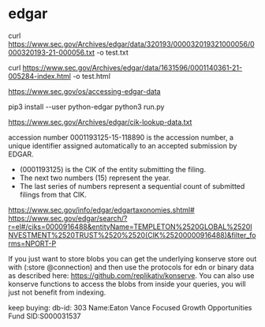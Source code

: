 # edgar


curl https://www.sec.gov/Archives/edgar/data/320193/000032019321000056/0000320193-21-000056.txt -o test.txt

curl https://www.sec.gov/Archives/edgar/data/1631596/0001140361-21-005284-index.html -o test.html


https://www.sec.gov/os/accessing-edgar-data

pip3 install --user python-edgar
python3 run.py


https://www.sec.gov/Archives/edgar/cik-lookup-data.txt

accession number
  0001193125-15-118890 is the accession number, a unique identifier assigned automatically to an accepted submission by EDGAR. 
 -  (0001193125) is the CIK of the entity submitting the filing. 
 - The next two numbers (15) represent the year. 
 - The last series of numbers represent a sequential count of submitted filings from that CIK.

 https://www.sec.gov/info/edgar/edgartaxonomies.shtml#
 https://www.sec.gov/edgar/search/?r=el#/ciks=0000916488&entityName=TEMPLETON%2520GLOBAL%2520INVESTMENT%2520TRUST%2520%2520(CIK%25200000916488)&filter_forms=NPORT-P

 
 If you just want to store blobs you can get the underlying konserve store out with (:store @connection) and then use the protocols for edn or binary data as described here: https://github.com/replikativ/konserve. You can also use konserve functions to access the blobs from inside your queries, you will just not benefit from indexing.


keep buying:
db-id: 303
Name:Eaton Vance Focused Growth Opportunities Fund
SID:S000031537